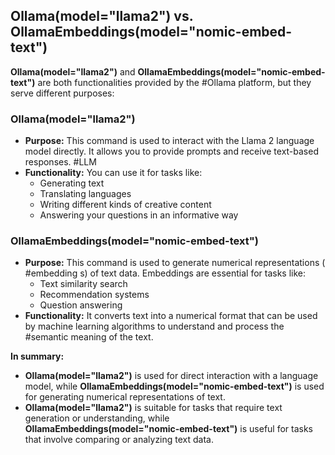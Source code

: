 ## Ollama(model="llama2") vs. OllamaEmbeddings(model="nomic-embed-text")

**Ollama(model="llama2")** and **OllamaEmbeddings(model="nomic-embed-text")** are both functionalities provided by the #Ollama platform, but they serve different purposes:

### Ollama(model="llama2")

- **Purpose:** This command is used to interact with the Llama 2 language model directly. It allows you to provide prompts and receive text-based responses. #LLM 
- **Functionality:** You can use it for tasks like:
    - Generating text
    - Translating languages
    - Writing different kinds of creative content
    - Answering your questions in an informative way  
        
### OllamaEmbeddings(model="nomic-embed-text")

- **Purpose:** This command is used to generate numerical representations ( #embedding s) of text data. Embeddings are essential for tasks like:
    - Text similarity search
    - Recommendation systems
    - Question answering
- **Functionality:** It converts text into a numerical format that can be used by machine learning algorithms to understand and process the #semantic meaning of the text.

**In summary:**

- **Ollama(model="llama2")** is used for direct interaction with a language model, while **OllamaEmbeddings(model="nomic-embed-text")** is used for generating numerical representations of text.
- **Ollama(model="llama2")** is suitable for tasks that require text generation or understanding, while **OllamaEmbeddings(model="nomic-embed-text")** is useful for tasks that involve comparing or analyzing text data.
